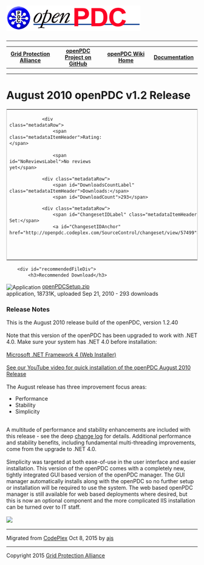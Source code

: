 <HTML>
<html lang="en" xmlns="http://www.w3.org/1999/xhtml">
<head>
<meta charset="utf-8" />
</head>
<body>
<!--HtmlToGmd.Body-->
<h1><a href="https://github.com/GridProtectionAlliance/openPDC/tree/master/Source/Documentation/wiki/openPDC_Home.md"><img src="https://github.com/GridProtectionAlliance/openPDC/blob/master/Source/Documentation/wiki/openPDC_Logo.png" alt="The Open Source Phasor Data Concentrator" /></a></h1>
<hr />
<div id="NavigationMenu">
<table style="width: 100%; border-collapse: collapse; border: 0px solid gray;">
<tr>
<td style="width: 25%; text-align:center;"><b><a href="http://www.gridprotectionalliance.org">Grid Protection Alliance</a></b></td>
<td style="width: 25%; text-align:center;"><b><a href="https://github.com/GridProtectionAlliance/openPDC">openPDC Project on GitHub</a></b></td>
<td style="width: 25%; text-align:center;"><b><a href="https://github.com/GridProtectionAlliance/openPDC/tree/master/Source/Documentation/wiki/openPDC_Home.md">openPDC Wiki Home</a></b></td>
<td style="width: 25%; text-align:center;"><b><a href="https://github.com/GridProtectionAlliance/openPDC/tree/master/Source/Documentation/wiki/openPDC_Documentation_Home.md">Documentation</a></b></td>
</tr>
</table>
</div>
<hr />
<!--/HtmlToGmd.Body-->
<div class="WikiContent">
                <h1 class="page_title wordwrap">August 2010 openPDC v1.2 Release</h1>
<table id="ReleaseMetaDataBox" cellspacing="0" cellpadding="0" border="0" style="border: 1px solid #c0c0c0; margin-top: 10px;">
    <tr>
        <td valign="top" style="border-right: 1px solid #c0c0c0;">
            <div id="metadataLeft" style="width: 250px;">
            
                <div class="metadataRow">
                    <span class="metadataItemHeader">Rating:</span>
                
                    <span id="NoReviewsLabel">No reviews yet</span>
                    
</div>
                
                <div class="metadataRow">
                    <span id="DownloadsCountLabel" class="metadataItemHeader">Downloads:</span>
                    <span id="DownloadCount">293</span>
</div>
                
                <div class="metadataRow">
                    <span id="ChangesetIDLabel" class="metadataItemHeader">Change Set:</span>
                    <a id="ChangesetIDAnchor" href="http://openpdc.codeplex.com/SourceControl/changeset/view/57499">57499</a>
</div>
                
</div>
        </td>
        <td valign="top">
            <div id="metadataRight" style="width: 250px;">
                
                <div class="metadataRow">
                    <span class="metadataItemHeader">Released:</span>
                    <span id="ReleaseDateLiteral" class="smartDate dateOnlyNoShort" title="9/15/2010 7:00:00 AM" localtimeticks="1284559200">Sep 15, 2010</span>
</div>
                
                <div class="metadataRow">
                    <span class="metadataItemHeader">Updated:</span>
                        <span id="ReleaseModifierDateLiteral" class="smartDate dateOnlyNoShort" title="9/23/2010 8:43:52 PM" localtimeticks="1285299832">Sep 23, 2010</span>
                        by <a id="UpdatedByUserAnchor" href="http://www.codeplex.com/site/users/view/ritchiecarroll">ritchiecarroll</a>
</div>
                <div class="metadataRow">
                    <span id="DevStatusLabel" class="metadataItemHeader">Dev status:</span> 
                    <span id="DevStatusValue">
                    Stable
                        <img alt="Help Icon" class="helpImage" id="DevStatusHelpImage" src="http://download-codeplex.sec.s-msft.com/Images/v21031/HelpIcon.png" title="Stable: This software is believed to be ready for use">
                    
                    </span>
</div>
                
</div>
        </td>
    </tr>
</table>
<script type="text/javascript">
    //function isPlatformInstallerAgent() {
    //    return navigator.userAgent.toLowerCase().indexOf('platform-installer/') != -1;
    //}
    function downloadFile(link, userClick, alreadyLoaded) {
        if (userClick)
            return $.release.fn.downloadFile(link);
        if (!alreadyLoaded) {
            var downloadId = $getQuerystring("DownloadId");
            if (!downloadId)
                downloadId = getIdFromFragment();
            if (downloadId) {
                var clickOncePath = $("a[fileId='" + downloadId + "']").attr('d:clickOncePath');
                var clickOnceUrl = 'http://openpdc.codeplex.com/downloads/get/clickOnce/*REPLACE*'.replace('downloads/get/clickOnce/*REPLACE*', 'downloads/get/clickOnce/' + clickOncePath);
                var fileUrl = 'http://openpdc.codeplex.com/downloads/get/0'.replace('downloads/get/0', 'downloads/get/' + downloadId);
                
                window.location = clickOncePath ? clickOnceUrl : fileUrl;
            }
        }
        return false;
    }
    function getIdFromFragment() {
        var path = document.location.toString();
        if (path.match('#')) {
            var fileID = '#' + path.split('#')[1];
            if (fileID.toLowerCase().indexOf("downloadid=") > 0) {
                fileID = fileID.split("=");
                if (fileID[1].length > 0) {
                    return fileID[1];
                }
            }
        }
    }
</script>
<div class="ReleaseNotesDiv">
    <a id="ReleaseFiles"></a>
    
        <div id="recommendedFileDiv">
            <h3>Recommended Download</h3>
            
<div id="FileListItem0" class="FileListItemDiv">
    <img id="fileImage0" class="FileTypeImage" style="vertical-align:middle;" src="http://download-codeplex.sec.s-msft.com/Images/v21031/RuntimeBinary.gif" alt="Application">
    <a class="FileNameLink" d:fileid="151227" d:posturl="http://openpdc.codeplex.com/releases/captureDownload" d:releaseid="48468" href="http://openpdc.codeplex.com/downloads/get/151227" id="fileDownload0" onclick="suppressUnsavedData();return downloadFile(this, true, false)" tabindex="9">openPDCSetup.zip</a>
<div>
        <span id="fileItemInfo0" class="SubText">
            application,
            18731K, uploaded
            <span class="smartDate dateOnly" title="9/21/2010 8:27:42 PM" localtimeticks="1285126062">Sep 21, 2010</span>
             -
            293 downloads
        </span>
</div>
</div>
</div>
        
</div>
<div class="ReleaseNotesDiv">
    <h3>Release Notes</h3>
    <div id="ReleaseNotes" class="WikiContent">
        <div class="wikidoc">This is the August 2010 release build of the openPDC, version 1.2.40<br><br>Note that this version of the openPDC has been upgraded to work with .NET 4.0. Make sure your system has .NET 4.0 before installation:<br><br><a href="http://www.microsoft.com/downloads/en/details.aspx?FamilyID=9cfb2d51-5ff4-4491-b0e5-b386f32c0992&amp;displaylang=en">Microsoft .NET Framework 4 (Web Installer)</a><br><br><a href="http://www.youtube.com/watch?v=TmuQD3dluxM">See our YouTube video for quick installation of the openPDC August 2010 Release</a><br><br>The August release has three improvement focus areas:<br>
<ul><li>Performance</li>
<li>Stability</li>
<li>Simplicity</li></ul>
<br>A multitude of performance and stability enhancements are included with this release - see the deep <a href="http://openpdc.codeplex.com/SourceControl/list/changesets">change log</a> for details. Additional performance and stability benefits, including fundamental multi-threading improvements, come from the upgrade to .NET 4.0.<br><br>Simplicity was targeted at both ease-of-use in the user interface and easier installation. This version of the openPDC comes with a completely new, tightly integrated GUI based version of the openPDC manager. The GUI manager automatically installs along with the openPDC so no further setup or installation will be required to use the system. The web based openPDC manager is still available for web based deployments where desired, but this is now an optional component and the more complicated IIS installation can be turned over to IT staff.<br><br><img src="https://github.com/GridProtectionAlliance/openPDC/blob/master/Source/Documentation/wiki/August_2010_version_1_2_release_Features.files/openPDCManager.png"></div><div class="ClearBoth"></div>
</div>
</div>
</div>
<div id="footer">
<hr />
Migrated from <a href="http://openpdc.codeplex.com/releases/view/48468">CodePlex</a> Oct 8, 2015 by <a href="https://github.com/ajstadlin">ajs</a>
<!--HtmlToGmd.Foot-->
<div id="copyright">
<hr />
Copyright 2015 <a href="http://www.gridprotectionalliance.org">Grid Protection Alliance</a>
</div>
<!--/HtmlToGmd.Foot-->
</body>
</html>
</HTML>
